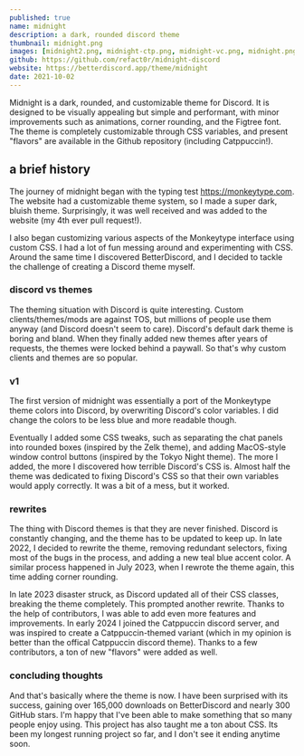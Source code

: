 ```yaml
---
published: true
name: midnight
description: a dark, rounded discord theme
thumbnail: midnight.png
images: [midnight2.png, midnight-ctp.png, midnight-vc.png, midnight.png]
github: https://github.com/refact0r/midnight-discord
website: https://betterdiscord.app/theme/midnight
date: 2021-10-02
---
```


<script>
    import CaptionImage from '$lib/components/CaptionImage.svelte';
</script>

Midnight is a dark, rounded, and customizable theme for Discord. It is designed to be visually appealing but simple and performant, with minor improvements such as animations, corner rounding, and the Figtree font. The theme is completely customizable through CSS variables, and present "flavors" are available in the Github repository (including Catppuccin!).

## a brief history

The journey of midnight began with the typing test <https://monkeytype.com>. The website had a customizable theme system, so I made a super dark, bluish theme. Surprisingly, it was well received and was added to the website (my 4th ever pull request!).

<CaptionImage image="midnight-mt.png" alt="the original monkeytype midnight theme" sizes="50rem" loading="lazy"/>

I also began customizing various aspects of the Monkeytype interface using custom CSS. I had a lot of fun messing around and experimenting with CSS. Around the same time I discovered BetterDiscord, and I decided to tackle the challenge of creating a Discord theme myself.

### discord vs themes

The theming situation with Discord is quite interesting. Custom clients/themes/mods are against TOS, but millions of people use them anyway (and Discord doesn't seem to care). Discord's default dark theme is boring and bland. When they finally added new themes after years of requests, the themes were locked behind a paywall. So that's why custom clients and themes are so popular.

### v1

The first version of midnight was essentially a port of the Monkeytype theme colors into Discord, by overwriting Discord's color variables. I did change the colors to be less blue and more readable though.

<CaptionImage image="midnight-v1.png" alt="the first version of midnight discord" sizes="50rem" loading="lazy"/>

Eventually I added some CSS tweaks, such as separating the chat panels into rounded boxes (inspired by the Zelk theme), and adding MacOS-style window control buttons (inspired by the Tokyo Night theme). The more I added, the more I discovered how terrible Discord's CSS is. Almost half the theme was dedicated to fixing Discord's CSS so that their own variables would apply correctly. It was a bit of a mess, but it worked.

### rewrites

The thing with Discord themes is that they are never finished. Discord is constantly changing, and the theme has to be updated to keep up. In late 2022, I decided to rewrite the theme, removing redundant selectors, fixing most of the bugs in the process, and adding a new teal blue accent color. A similar process happened in July 2023, when I rewrote the theme again, this time adding corner rounding.

In late 2023 disaster struck, as Discord updated all of their CSS classes, breaking the theme completely. This prompted another rewrite. Thanks to the help of contributors, I was able to add even more features and improvements. In early 2024 I joined the Catppuccin discord server, and was inspired to create a Catppuccin-themed variant (which in my opinion is better than the offical Catppuccin discord theme). Thanks to a few contributors, a ton of new "flavors" were added as well.

<CaptionImage image="midnight-ctp.png" alt="midnight's catppuccin flavor" sizes="50rem" loading="lazy"/>

### concluding thoughts

And that's basically where the theme is now. I have been surprised with its success, gaining over 165,000 downloads on BetterDiscord and nearly 300 GitHub stars. I'm happy that I've been able to make something that so many people enjoy using. This project has also taught me a ton about CSS. Its been my longest running project so far, and I don't see it ending anytime soon.
